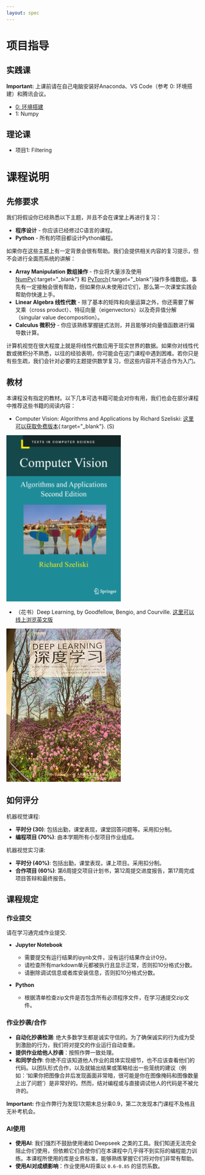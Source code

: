 ```yaml
---
layout: spec
---
```


<link href="style.css" rel="stylesheet">




# 项目指导

<!-- ## 环境搭建

- [安装`Anaconda`](conda.md)
- [设置`VS Code`](vscode.md) -->

## 实践课

<div class="primer-spec-callout warning" markdown="1">
   
   **Important:** 上课前请在自己电脑安装好Anaconda、VS Code（参考 0: 环境搭建）和腾讯会议。

</div>


- [0: 环境搭建](conda.md) 
- 1: Numpy
<!-- - [练习 2: 数据可视化](hw2.md) -->

 ## 理论课
 - 项目1: Filtering
<!-- - [Homework 1: Numbers and Images](hw1en.md)  -->

<!-- 
## 实践期末项目指导

详细说明见 [这里](proj.md)。 -->

# 课程说明

## 先修要求

我们将假设你已经熟悉以下主题，并且不会在课堂上再进行复习：
- **程序设计** - 你应该已经修过C语言的课程。
- **Python** - 所有的项目都设计Python编程。

如果你在这些主题上有一定背景会很有帮助。我们会提供相关内容的复习提示，但不会进行全面而系统的讲解：
- **Array Manipulation 数组操作** - 作业将大量涉及使用 [NumPy](https://numpy.org/){:target="_blank"} 和 [PyTorch](https://pytorch.org/){:target="_blank"}操作多维数组。事先有一定接触会很有帮助，但如果你从未使用过它们，那么第一次课堂实践会帮助你快速上手。
- **Linear Algebra 线性代数** - 除了基本的矩阵和向量运算之外，你还需要了解叉乘（cross product）、特征向量（eigenvectors）以及奇异值分解（singular value decomposition）。
- **Calculus 微积分** - 你应该熟练掌握链式法则，并且能够对向量值函数进行偏导数计算。

计算机视觉在很大程度上就是将线性代数应用于现实世界的数据。如果你对线性代数或微积分不熟悉，以往的经验表明，你可能会在这门课程中遇到困难。若你只是有些生疏，我们会针对必要的主题提供数学复习，但这些内容并不适合作为入门。

## 教材

本课程没有指定的教材。以下几本可选书籍可能会对你有用，我们也会在部分课程中推荐这些书籍的阅读内容：
- Computer Vision: Algorithms and Applications by Richard Szeliski: [这里可以获取免费版本](http://szeliski.org/Book/){:target="_blank"}. (S)

<img src="assets/Szeliski2ndBookFrontCover.png" alt="drawing" width="300"/>

- （花书）Deep Learning, by Goodfellow, Bengio, and Courville. [这里可以线上浏览英文版](https://www.deeplearningbook.org/)

<img src="assets/goodfellow.jpeg" alt="drawing" width="300"/>



## 如何评分

机器视觉课程:
- **平时分 (30)**: 包括出勤，课堂表现，课堂回答问题等。采用扣分制。
- **编程项目 (70%)**: 由本学期所有小型项目作业组成。



机器视觉实习课:
- **平时分 (40%)**: 包括出勤，课堂表现，课上项目。采用扣分制。
- **合作项目 (60%)**: 第6周提交项目计划书，第12周提交进度报告，第17周完成项目答辩和最终报告。




## 课程规定

### 作业提交
请在学习通完成作业提交.
- **Jupyter Notebook** 
   - 需要提交有运行结果的ipynb文件，没有运行结果作业计0分。
   - 请检查所有markdown单元都被执行且显示正常，否则扣10分格式分数。
   - 请删除调试信息或者库安装信息，否则扣10分格式分数。

- **Python** 
   - 根据清单检查zip文件是否包含所有必须程序文件，在学习通提交zip文件。

### 作业抄袭/合作
- **自动化抄袭检测**: 绝大多数学生都是诚实守信的。为了确保诚实的行为成为受到激励的行为，我们将对提交的作业运行自动查重。
- **提供作业给他人抄袭**：按照作弊一致处理。
- **和同学合作**: 你绝不应该知道他人作业的具体实现细节，也不应该查看他们的代码。以团队形式合作，以及就输出结果或策略给出一些笼统的建议（例如：‘如果你把图像合并后发现画面非常暗，很可能是你在图像掩码和图像数量上出了问题’）是非常好的。然而，结对编程或与直接调试他人的代码是不被允许的。

<div class="primer-spec-callout warning" markdown="1">
   
   **Important:** 作业作弊行为发现1次期末总分乘0.9，第二次发现本门课程不及格且无补考机会。

</div>

### AI使用
- **使用AI**: 我们强烈不鼓励使用诸如 Deepseek 之类的工具。我们知道无法完全阻止你们使用，但依赖它们会使你们在本课程中几乎得不到实际的编程能力训练。本课程所使用的库是业界标准，能够熟练掌握它们将对你们非常有帮助。
- **使用AI对成绩影响**：作业使用AI将乘以 `0.6-0.85` 的惩罚系数。